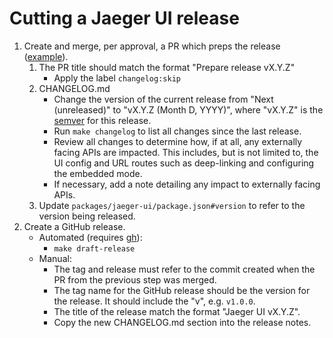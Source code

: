# Cutting a Jaeger UI release

1. Create and merge, per approval, a PR which preps the release ([example](https://github.com/jaegertracing/jaeger-ui/pull/1767)).
   1. The PR title should match the format "Prepare release vX.Y.Z"
      - Apply the label `changelog:skip`
   2. CHANGELOG.md
      - Change the version of the current release from "Next (unreleased)" to "vX.Y.Z (Month D, YYYY)",
        where "vX.Y.Z" is the [semver](https://semver.org) for this release.
      - Run `make changelog` to list all changes since the last release.
      - Review all changes to determine how, if at all, any externally facing APIs are impacted.
        This includes, but is not limited to, the UI config and URL routes such as deep-linking
        and configuring the embedded mode.
      - If necessary, add a note detailing any impact to externally facing APIs.
   3. Update `packages/jaeger-ui/package.json#version` to refer to the version being released.
2. Create a GitHub release.
   - Automated (requires [gh](https://cli.github.com/manual/installation)):
     - `make draft-release`
   - Manual:
     - The tag and release must refer to the commit created when the PR from the previous step was merged.
     - The tag name for the GitHub release should be the version for the release. It should include the "v", e.g. `v1.0.0`.
     - The title of the release match the format "Jaeger UI vX.Y.Z".
     - Copy the new CHANGELOG.md section into the release notes.
